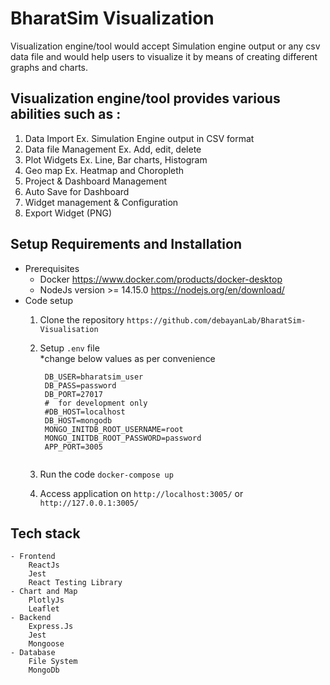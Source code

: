 # BharatSim Visualization

Visualization engine/tool would accept Simulation engine output or any csv data file and would help users to visualize it by means of creating different graphs and charts.

## Visualization engine/tool provides various abilities such as :

1. Data Import Ex. Simulation Engine output in CSV format
2. Data file Management Ex. Add, edit, delete
3. Plot Widgets Ex. Line, Bar charts, Histogram
4. Geo map Ex. Heatmap and Choropleth
5. Project & Dashboard Management
6. Auto Save for Dashboard
7. Widget management & Configuration
8. Export Widget (PNG)

## Setup Requirements and Installation

-  Prerequisites
    - Docker
      https://www.docker.com/products/docker-desktop
    - NodeJs version >= 14.15.0 https://nodejs.org/en/download/
-  Code setup
    1. Clone the repository
       `https://github.com/debayanLab/BharatSim-Visualisation`
    2. Setup `.env` file \
       *change below values as per convenience       
       ```
        DB_USER=bharatsim_user
        DB_PASS=password
        DB_PORT=27017
        #  for development only
        #DB_HOST=localhost
        DB_HOST=mongodb
        MONGO_INITDB_ROOT_USERNAME=root
        MONGO_INITDB_ROOT_PASSWORD=password
        APP_PORT=3005
               
       ```
       
    3. Run the code `docker-compose up`
    4. Access application on `http://localhost:3005/` or `http://127.0.0.1:3005/`

## Tech stack

    - Frontend
        ReactJs
        Jest
        React Testing Library
    - Chart and Map
        PlotlyJs
        Leaflet
    - Backend
        Express.Js
        Jest
        Mongoose
    - Database
        File System
        MongoDb
